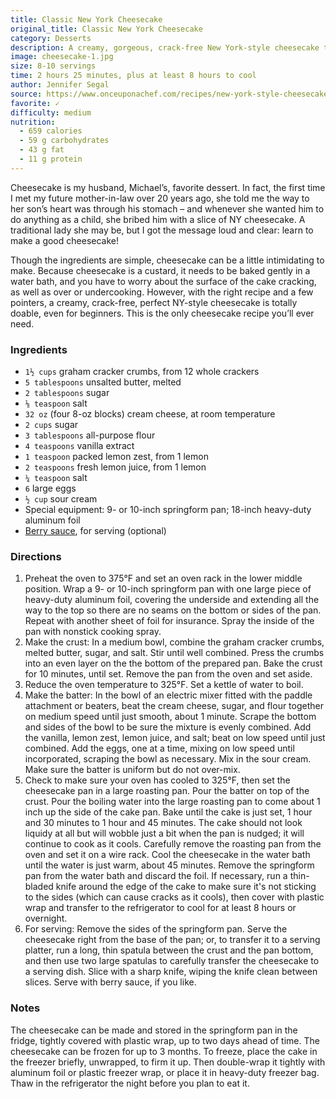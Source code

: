 ```yaml
---
title: Classic New York Cheesecake
original_title: Classic New York Cheesecake
category: Desserts
description: A creamy, gorgeous, crack-free New York-style cheesecake that is totally doable, even for beginners.
image: cheesecake-1.jpg
size: 8-10 servings
time: 2 hours 25 minutes, plus at least 8 hours to cool
author: Jennifer Segal
source: https://www.onceuponachef.com/recipes/new-york-style-cheesecake.html
favorite: ✓
difficulty: medium
nutrition:
  - 659 calories
  - 59 g carbohydrates
  - 43 g fat
  - 11 g protein
---
```


Cheesecake is my husband, Michael’s, favorite dessert. In fact, the first time I met my future mother-in-law over 20 years ago, she told me the way to her son’s heart was through his stomach – and whenever she wanted him to do anything as a child, she bribed him with a slice of NY cheesecake. A traditional lady she may be, but I got the message loud and clear: learn to make a good cheesecake!

Though the ingredients are simple, cheesecake can be a little intimidating to make. Because cheesecake is a custard, it needs to be baked gently in a water bath, and you have to worry about the surface of the cake cracking, as well as over or undercooking. However, with the right recipe and a few pointers, a creamy, crack-free, perfect NY-style cheesecake is totally doable, even for beginners. This is the only cheesecake recipe you’ll ever need.

### Ingredients

* `1½ cups` graham cracker crumbs, from 12 whole crackers
* `5 tablespoons` unsalted butter, melted
* `2 tablespoons` sugar
* `⅛ teaspoon` salt
* `32 oz` (four 8-oz blocks) cream cheese, at room temperature
* `2 cups` sugar 
* `3 tablespoons` all-purpose flour
* `4 teaspoons` vanilla extract
* `1 teaspoon` packed lemon zest, from 1 lemon
* `2 teaspoons` fresh lemon juice, from 1 lemon 
* `¼ teaspoon` salt
* `6` large eggs 
* `½ cup` sour cream
* Special equipment: 9- or 10-inch springform pan; 18-inch heavy-duty aluminum foil
* [Berry sauce](https://www.onceuponachef.com/recipes/berry-sauce.html), for serving (optional)

### Directions

1. Preheat the oven to 375°F and set an oven rack in the lower middle position. Wrap a 9- or 10-inch springform pan with one large piece of heavy-duty aluminum foil, covering the underside and extending all the way to the top so there are no seams on the bottom or sides of the pan. Repeat with another sheet of foil for insurance. Spray the inside of the pan with nonstick cooking spray.
2. Make the crust: In a medium bowl, combine the graham cracker crumbs, melted butter, sugar, and salt. Stir until well combined. Press the crumbs into an even layer on the the bottom of the prepared pan. Bake the crust for 10 minutes, until set. Remove the pan from the oven and set aside.
3. Reduce the oven temperature to 325°F. Set a kettle of water to boil.
4. Make the batter: In the bowl of an electric mixer fitted with the paddle attachment or beaters, beat the cream cheese, sugar, and flour together on medium speed until just smooth, about 1 minute. Scrape the bottom and sides of the bowl to be sure the mixture is evenly combined. Add the vanilla, lemon zest, lemon juice, and salt; beat on low speed until just combined. Add the eggs, one at a time, mixing on low speed until incorporated, scraping the bowl as necessary. Mix in the sour cream. Make sure the batter is uniform but do not over-mix.
5. Check to make sure your oven has cooled to 325°F, then set the cheesecake pan in a large roasting pan. Pour the batter on top of the crust. Pour the boiling water into the large roasting pan to come about 1 inch up the side of the cake pan. Bake until the cake is just set, 1 hour and 30 minutes to 1 hour and 45 minutes. The cake should not look liquidy at all but will wobble just a bit when the pan is nudged; it will continue to cook as it cools. Carefully remove the roasting pan from the oven and set it on a wire rack. Cool the cheesecake in the water bath until the water is just warm, about 45 minutes. Remove the springform pan from the water bath and discard the foil. If necessary, run a thin-bladed knife around the edge of the cake to make sure it's not sticking to the sides (which can cause cracks as it cools), then cover with plastic wrap and transfer to the refrigerator to cool for at least 8 hours or overnight.
6. For serving: Remove the sides of the springform pan. Serve the cheesecake right from the base of the pan; or, to transfer it to a serving platter, run a long, thin spatula between the crust and the pan bottom, and then use two large spatulas to carefully transfer the cheesecake to a serving dish. Slice with a sharp knife, wiping the knife clean between slices. Serve with berry sauce, if you like.

### Notes

The cheesecake can be made and stored in the springform pan in the fridge, tightly covered with plastic wrap, up to two days ahead of time. The cheesecake can be frozen for up to 3 months. To freeze, place the cake in the freezer briefly, unwrapped, to firm it up. Then double-wrap it tightly with aluminum foil or plastic freezer wrap, or place it in heavy-duty freezer bag. Thaw in the refrigerator the night before you plan to eat it.